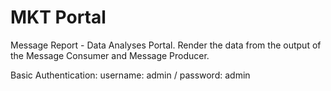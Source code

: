 # MKT Portal
Message Report - Data Analyses Portal. Render the data from the output of the Message Consumer and Message Producer.

Basic Authentication: username: admin / password: admin
